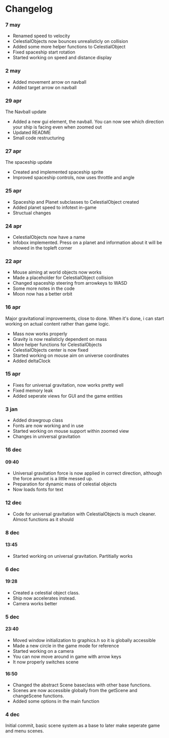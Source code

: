 Changelog
=========

### 7 may

- Renamed speed to velocity
- CelestialObjects now bounces unrealisticly on collision
- Added some more helper functions to CelestialObject
- Fixed spaceship start rotation
- Started working on speed and distance display

### 2 may

- Added movement arrow on navball
- Added target arrow on navball

### 29 apr

The Navball update
- Added a new gui element, the navball. You can now see which direction your ship is facing even when zoomed out
- Updated README
- Small code restructuring

### 27 apr

The spaceship update
- Created and implemented spaceship sprite
- Improved spaceship controls, now uses throttle and angle

### 25 apr

- Spaceship and Planet subclasses to CelestialObject created
- Added planet speed to infotext in-game
- Structual changes

### 24 apr

- CelestialObjects now have a name
- Infobox implemented. Press on a planet and information about it will be showed in the topleft corner

### 22 apr

- Mouse aiming at world objects now works
- Made a placeholder for CelestialObject collision
- Changed spaceship steering from arrowkeys to WASD
- Some more notes in the code
- Moon now has a better orbit

### 16 apr

Major gravitational improvements, close to done. When it's done, i can start working on actual content rather than game logic.

- Mass now works properly
- Gravity is now realisticly dependent on mass
- More helper functions for CelestialObjects
- CelestialObjects center is now fixed
- Started working on mouse aim on universe coordinates
- Added deltaClock

### 15 apr

- Fixes for universal gravitation, now works pretty well
- Fixed memory leak
- Added seperate views for GUI and the game entities

### 3 jan

- Added drawgroup class
- Fonts are now working and in use
- Started working on mouse support within zoomed view
- Changes in universal gravitation

### 16 dec

#### 09:40
- Universal gravitation force is now applied in correct direction, although the force amount is a little messed up.
- Preparation for dynamic mass of celestial objects
- Now loads fonts for text


### 12 dec
- Code for universal gravitation with CelestialObjects is much cleaner. Almost functions as it should

### 8 dec

#### 13:45
- Started working on universal gravitation. Partitially works


### 6 dec

#### 19:28
- Created a celestial object class.
- Ship now accelerates instead.
- Camera works better

### 5 dec

#### 23:40
- Moved window initialization to graphics.h so it is globally accessible
- Made a new circle in the game mode for reference
- Started working on a camera
- You can now move around in game with arrow keys
- It now properly switches scene

#### 16:50
- Changed the abstract Scene baseclass with other base functions.
- Scenes are now accessible globally from the getScene and changeScene functions.
- Added some options in the main function

### 4 dec
Initial commit, basic scene system as a base to later make seperate game and menu scenes.
